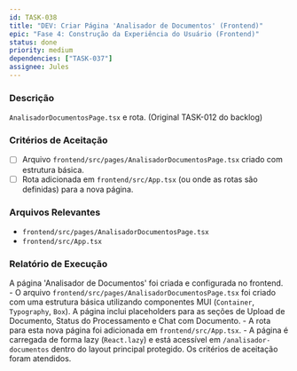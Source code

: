 ```yaml
---
id: TASK-038
title: "DEV: Criar Página 'Analisador de Documentos' (Frontend)"
epic: "Fase 4: Construção da Experiência do Usuário (Frontend)"
status: done
priority: medium
dependencies: ["TASK-037"]
assignee: Jules
---
```


### Descrição

`AnalisadorDocumentosPage.tsx` e rota. (Original TASK-012 do backlog)

### Critérios de Aceitação

- [ ] Arquivo `frontend/src/pages/AnalisadorDocumentosPage.tsx` criado com estrutura básica.
- [ ] Rota adicionada em `frontend/src/App.tsx` (ou onde as rotas são definidas) para a nova página.

### Arquivos Relevantes

* `frontend/src/pages/AnalisadorDocumentosPage.tsx`
* `frontend/src/App.tsx`

### Relatório de Execução

A página 'Analisador de Documentos' foi criada e configurada no frontend.
    - O arquivo `frontend/src/pages/AnalisadorDocumentosPage.tsx` foi criado com uma estrutura básica utilizando componentes MUI (`Container`, `Typography`, `Box`). A página inclui placeholders para as seções de Upload de Documento, Status do Processamento e Chat com Documento.
    - A rota para esta nova página foi adicionada em `frontend/src/App.tsx`.
    - A página é carregada de forma lazy (`React.lazy`) e está acessível em `/analisador-documentos` dentro do layout principal protegido.
    Os critérios de aceitação foram atendidos.

